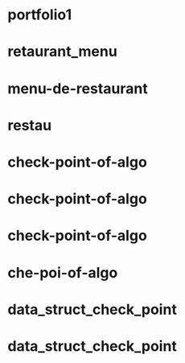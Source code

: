 # portfolio1
# retaurant_menu
# menu-de-restaurant
# restau
# check-point-of-algo
# check-point-of-algo
# check-point-of-algo
# che-poi-of-algo
# data_struct_check_point
# data_struct_check_point

